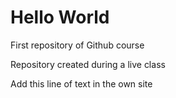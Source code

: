 # Hello World
 First repository of Github course

Repository created during a live class

Add this line of text in the own site
